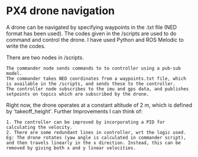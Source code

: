 # PX4 drone navigation

A drone can be navigated by specifying waypoints in the .txt file (NED format has been used). The codes given in the /scripts are used to do command and control the drone. I have used Python and ROS Melodic to write the codes.

There are two nodes in /scripts.
    
    The commander node sends commands to to controller using a pub-sub model. 
    The commander takes NED coordinates from a waypoints.txt file, which is available in the /scripts, and sends these to the controller.
    The controller node subscribes to the imu and gps data, and publishes setpoints on topics which are subscribed by the drone.

Right now, the drone operates at a constant altitude of 2 m, which is defined by 'takeoff_height'.
Further Improvements I can think of:
    
    1. The controller can be improved by incorporating a PID for calculating the velocity.
    2. There are some redundant lines in controller, wrt the logic used. 
    Eg: The drone rotates (yaw angle is calculated in commander script), and then travels linearly in the x direction. Instead, this can be removed by giving both x and y linear velocities.
